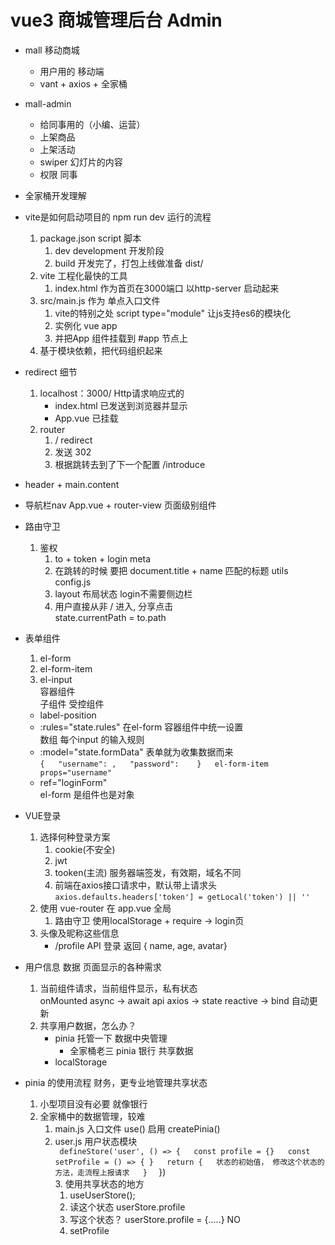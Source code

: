 # vue3 商城管理后台  Admin

- mall 移动商城
    - 用户用的 移动端
    - vant + axios + 全家桶

- mall-admin
    - 给同事用的（小编、运营）
    - 上架商品
    - 上架活动
    - swiper    幻灯片的内容
    - 权限  同事

- 全家桶开发理解 

- vite是如何启动项目的  npm run dev 运行的流程
     1. package.json  script 脚本
        1. dev  development 开发阶段
        2. build    开发完了，打包上线做准备 dist/
     2. vite  工程化最快的工具
        1. index.html 作为首页在3000端口 以http-server 启动起来
     3. src/main.js  作为 单点入口文件
        1. vite的特别之处 script type="module" 让js支持es6的模块化
        2. 实例化 vue  app
        3. 并把App 组件挂载到 #app 节点上
     4. 基于模块依赖，把代码组织起来

- redirect 细节
     1. localhost：3000/    Http请求响应式的
         - index.html 已发送到浏览器并显示
         - App.vue 已挂载 
     2. router
        1. / redirect
        2. 发送 302   
        3. 根据跳转去到了下一个配置 /introduce
 
- header  + main.content 
- 导航栏nav App.vue   + router-view 页面级别组件

- 路由守卫
    1. 鉴权 
       1. to + token + login meta
       2. 在跳转的时候 要把 document.title + name 匹配的标题 utils  config.js
       3. layout  布局状态 login不需要侧边栏
       4. 用户直接从非 / 进入, 分享点击  
            state.currentPath = to.path

- 表单组件  
    1. el-form
    2. el-form-item
    3. el-input  
       容器组件  
       子组件 受控组件
   - label-position
   - :rules="state.rules" 在el-form 容器组件中统一设置  
       数组  每个input 的输入规则
   - :model="state.formData" 表单就为收集数据而来    
       `{  
         "username": ,  
         "password":   
       }  
       el-form-item props="username"
       `
   - ref="loginForm"  
       el-form 是组件也是对象 

- VUE登录
     1. 选择何种登录方案
         1.   cookie(不安全)
         2.    jwt
         3.   tooken(主流)  服务器端签发，有效期，域名不同
         4. 前端在axios接口请求中，默认带上请求头  
             `axios.defaults.headers['token'] = getLocal('token') || ''`
     2. 使用 vue-router  在 app.vue 全局 
         1. 路由守卫  使用localStorage  + require  ->  login页
     3. 头像及昵称这些信息
         - /profile  API  登录   返回 { name, age, avatar}

- 用户信息 数据  页面显示的各种需求
     1. 当前组件请求，当前组件显示，私有状态  
         onMounted   async ->  await api  axios ->  state reactive -> bind 自动更新
     2. 共享用户数据，怎么办？  
         - pinia  托管一下  数据中央管理
             - 全家桶老三   pinia   银行 共享数据   
         - localStorage

- pinia 的使用流程   财务，更专业地管理共享状态
     1. 小型项目没有必要  就像银行
     2. 全家桶中的数据管理，较难
           1. main.js  入口文件  use() 启用 createPinia()
           2. user.js  用户状态模块  
                `  defineStore('user', () => {  
                    const profile = {}  
                    const setProfile = () => {
                    }  
                    return {  
                        状态的初始值，
                        修改这个状态的方法，走流程上报请求  
                    }  
                `  })  
            3. 使用共享状态的地方  
               1. useUserStore();
               2. 读这个状态  userStore.profile
               3. 写这个状态？ userStore.profile = {.....} NO  
               4. setProfile          
